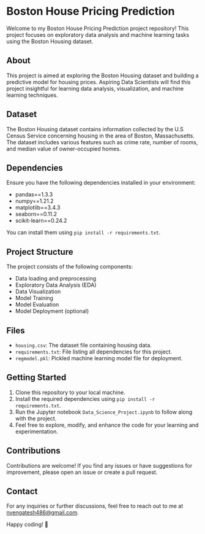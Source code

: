 # Boston House Pricing Prediction

Welcome to my Boston House Pricing Prediction project repository! This project focuses on exploratory data analysis and machine learning tasks using the Boston Housing dataset.

## About

This project is aimed at exploring the Boston Housing dataset and building a predictive model for housing prices. Aspiring Data Scientists will find this project insightful for learning data analysis, visualization, and machine learning techniques.

## Dataset

The Boston Housing dataset contains information collected by the U.S Census Service concerning housing in the area of Boston, Massachusetts. The dataset includes various features such as crime rate, number of rooms, and median value of owner-occupied homes.

## Dependencies

Ensure you have the following dependencies installed in your environment:
- pandas==1.3.3
- numpy==1.21.2
- matplotlib==3.4.3
- seaborn==0.11.2
- scikit-learn==0.24.2

You can install them using `pip install -r requirements.txt`.

## Project Structure

The project consists of the following components:
- Data loading and preprocessing
- Exploratory Data Analysis (EDA)
- Data Visualization
- Model Training
- Model Evaluation
- Model Deployment (optional)

## Files

- `housing.csv`: The dataset file containing housing data.
- `requirements.txt`: File listing all dependencies for this project.
- `regmodel.pkl`: Pickled machine learning model file for deployment.

## Getting Started

1. Clone this repository to your local machine.
2. Install the required dependencies using `pip install -r requirements.txt`.
3. Run the Jupyter notebook `Data_Science_Project.ipynb` to follow along with the project.
4. Feel free to explore, modify, and enhance the code for your learning and experimentation.

## Contributions

Contributions are welcome! If you find any issues or have suggestions for improvement, please open an issue or create a pull request.

## Contact

For any inquiries or further discussions, feel free to reach out to me at nvengatesh486@gmail.com.

Happy coding! 🚀
